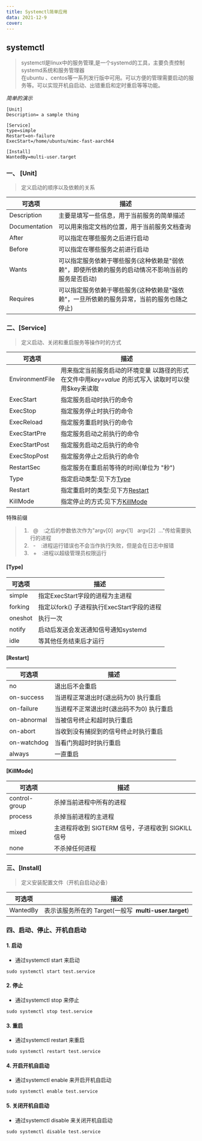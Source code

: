 ```yaml
---
title: Systemctl简单应用
data: 2021-12-9
cover: 
---
```


## systemctl
>systemctl是linux中的服务管理,是一个systemd的工具，主要负责控制systemd系统和服务管理器  
在ubuntu 、centos等一系列发行版中可用。可以方便的管理需要启动的服务等。可以实现开机自启动、出错重启和定时重启等等功能。

*简单的演示*
```
[Unit]
Description= a sample thing

[Service]
type=simple
Restart=on-failure
ExecStart=/home/ubuntu/mimc-fast-aarch64

[Install]
WantedBy=multi-user.target
```
### 一、 [Unit]     
>定义启动的顺序以及依赖的关系  

|  可选项              | 描述                                   |
|  ----               |  ----                                 |
|  Description        | 主要是填写一些信息，用于当前服务的简单描述    |
| Documentation       | 可以用来指定文档的位置，用于当前服务文档查询 |
| After               | 可以指定在哪些服务之后进行启动 |
| Before              | 可以指定在哪些服务之前进行启动 |
| Wants               | 可以指定服务依赖于哪些服务(这种依赖是"弱依赖"，即使所依赖的服务的启动情况不影响当前的服务是否启动) |
| Requires            | 可以指定服务依赖于哪些服务(这种依赖是"强依赖"，一旦所依赖的服务异常，当前的服务也随之停止)   |  
### 二、[Service]  
>定义启动、关闭和重启服务等操作时的方式

| 可选项                |               描述|
| ----                  | ----                  |
|EnvironmentFile        | 用来指定当前服务启动的环境变量  以路径的形式在文件中用*key=value* 的形式写入  读取时可以使用$key来读取    |
|ExecStart              | 指定服务启动时执行的命令          |
|ExecStop               |指定服务停止时执行的命令           |
|ExecReload             |指定服务重启时执行的命令           |
|ExecStartPre           |指定服务启动之前执行的命令         |
|ExecStartPost          |指定服务启动之后执行的命令         |
|ExecStopPost           |指定服务停止之后执行的命令         |
|RestartSec             |指定服务在重启前等待的时间(单位为&nbsp;"秒") |
|Type                   |指定启动类型:见下方[Type](#type)|
|Restart                |指定重启时的类型:见下方[Restart](#restart)   |
|KillMode               |指定停止的方式:见下方[KillMode](#killmode)|
特殊前缀
>1. &nbsp; @&emsp;:之后的参数依次作为"argv[0]&nbsp; argv[1] &nbsp; argv[2] &nbsp;…"传给需要执行的进程
>2. &nbsp; -&emsp;:进程运行错误也不会当作执行失败，但是会在日志中报错
>3. &nbsp; +&emsp;:进程以超级管理员权限运行
#### [Type]
|可选项|描述|
|----|----|
|simple         |   指定ExecStart字段的进程为主进程         |
|forking        |   指定以fork() 子进程执行ExecStart字段的进程| 
|oneshot        |   执行一次                            |
|notify         |   启动后发送会发送通知信号通知systemd     |
|idle           |   等其他任务结束后才运行                  |
#### [Restart]
|可选项|描述|
|----|----|
|no                 | 退出后不会重启                      |
|on-success         | 当进程正常退出时(退出码为0) 执行重启    | 
|on-failure         | 当进程不正常退出时(退出码不为0) 执行重启|
|on-abnormal        | 当被信号终止和超时执行重启            |
|on-abort           | 当收到没有捕捉到的信号终止时执行重启     |
|on-watchdog        | 当看门狗超时时执行重启              |
|always             | 一直重启                          |
#### [KillMode]
|可选项|描述|
|----|----|
|control-group         | 杀掉当前进程中所有的进程        |
|process        |  杀掉当前进程的主进程 | 
|mixed        |   主进程将收到 SIGTERM 信号，子进程收到 SIGKILL 信号                           |
|none         |   不杀掉任何进程     |


### 三、[Install]
> 定义安装配置文件（开机自启动必备）

|可选项| 描述   |
|----                   |----      |
|WantedBy           |表示该服务所在的 Target(一般写&nbsp; **multi-user.target**)|

### 四、**启动、停止、开机自启动**
#### 1. 启动
- 通过systemctl start 来启动
```shell
sudo systemctl start test.service
```
#### 2. 停止
- 通过systemctl stop 来停止
```shell
sudo systemctl stop test.service
```
#### 3. 重启
- 通过systemctl restart 来重启
```shell
sudo systemctl restart test.service
```
#### 4. 开启开机自启动
- 通过systemctl enable 来开启开机自启动
```shell
sudo systemctl enable test.service
```
#### 5. 关闭开机自启动
- 通过systemctl disable 来关闭开机自启动
```shell
sudo systemctl disable test.service
```